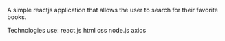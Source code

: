 
A simple reactjs application that allows the user
to search for their favorite books.


Technologies use:
react.js
html css
node.js
axios
